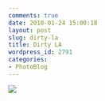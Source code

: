 ```yaml
---
comments: true
date: 2010-01-24 15:00:18
layout: post
slug: dirty-la
title: Dirty LA
wordpress_id: 2791
categories:
- PhotoBlog
---
```


![](http://ryanfitzer.com/main/wp-content/uploads/2010/01/griffith-2.jpg)
